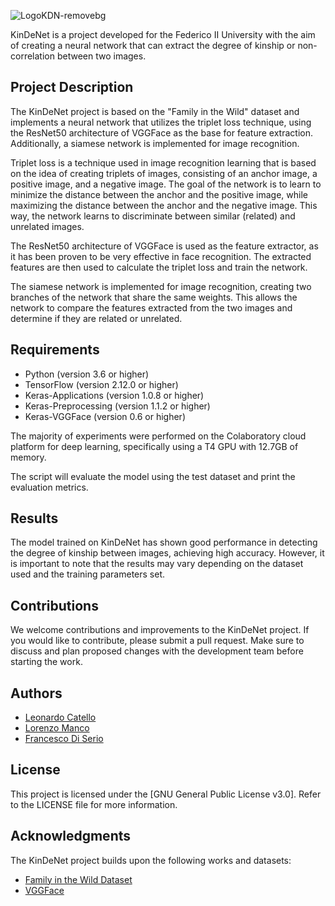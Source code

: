 ![LogoKDN-removebg](https://github.com/Leonard2310/KinDeNet/assets/71086591/c5179afd-2bd8-4ec7-8e93-67af16d8dd9d)

KinDeNet is a project developed for the Federico II University with the aim of creating a neural network that can extract the degree of kinship or non-correlation between two images.

## Project Description

The KinDeNet project is based on the "Family in the Wild" dataset and implements a neural network that utilizes the triplet loss technique, using the ResNet50 architecture of VGGFace as the base for feature extraction. Additionally, a siamese network is implemented for image recognition.

Triplet loss is a technique used in image recognition learning that is based on the idea of creating triplets of images, consisting of an anchor image, a positive image, and a negative image. The goal of the network is to learn to minimize the distance between the anchor and the positive image, while maximizing the distance between the anchor and the negative image. This way, the network learns to discriminate between similar (related) and unrelated images.

The ResNet50 architecture of VGGFace is used as the feature extractor, as it has been proven to be very effective in face recognition. The extracted features are then used to calculate the triplet loss and train the network.

The siamese network is implemented for image recognition, creating two branches of the network that share the same weights. This allows the network to compare the features extracted from the two images and determine if they are related or unrelated.

## Requirements

- Python (version 3.6 or higher)
- TensorFlow (version 2.12.0 or higher)
- Keras-Applications (version 1.0.8 or higher)
- Keras-Preprocessing (version 1.1.2 or higher)
- Keras-VGGFace (version 0.6 or higher)

The majority of experiments were performed on the Colaboratory cloud platform for deep learning, specifically using a T4 GPU with 12.7GB of memory.

The script will evaluate the model using the test dataset and print the evaluation metrics.

## Results

The model trained on KinDeNet has shown good performance in detecting the degree of kinship between images, achieving high accuracy. However, it is important to note that the results may vary depending on the dataset used and the training parameters set.

## Contributions

We welcome contributions and improvements to the KinDeNet project. If you would like to contribute, please submit a pull request. Make sure to discuss and plan proposed changes with the development team before starting the work.

## Authors

- [Leonardo Catello](https://github.com/Leonard2310) 
- [Lorenzo Manco](https://github.com/Rasbon99) 
- [Francesco Di Serio](https://github.com/fdiserio)

## License

This project is licensed under the [GNU General Public License v3.0]. Refer to the LICENSE file for more information.

## Acknowledgments

The KinDeNet project builds upon the following works and datasets:

- [Family in the Wild Dataset](https://github.com/visionjo/fiw)
- [VGGFace](https://github.com/rcmalli/keras-vggface)

